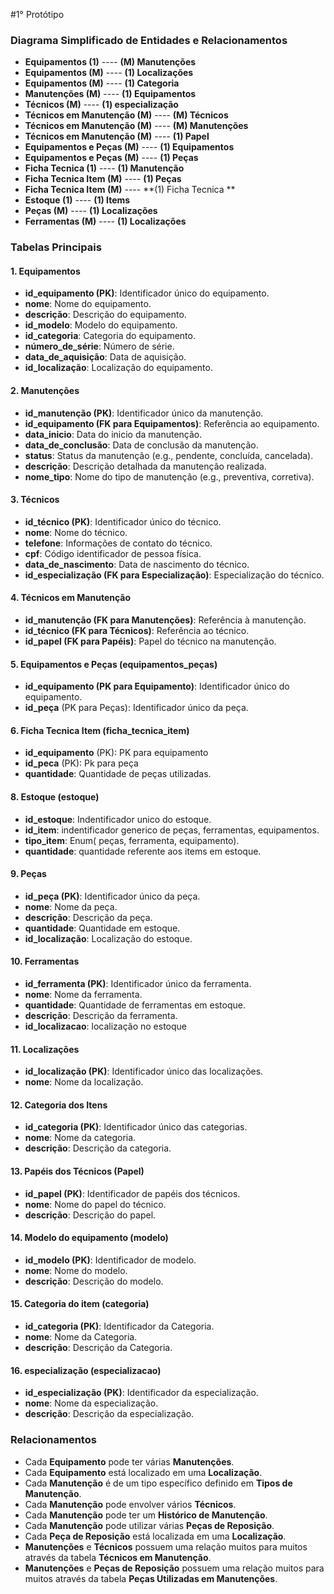 #1° Protótipo

### Diagrama Simplificado de Entidades e Relacionamentos
- **Equipamentos (1)** ---- **(M) Manutenções**
- **Equipamentos (M)** ---- **(1) Localizações**
- **Equipamentos (M)** ---- **(1) Categoria**
- **Manutenções (M)** ---- **(1) Equipamentos**
- **Técnicos (M)** ---- **(1) especialização**
- **Técnicos em Manutenção (M)** ---- **(M) Técnicos**
- **Técnicos em Manutenção (M)** ---- **(M) Manutenções**
- **Técnicos em Manutenção (M)** ---- **(1) Papel**
- **Equipamentos e Peças (M)** ---- **(1) Equipamentos**
- **Equipamentos e Peças (M)** ---- **(1) Peças**
- **Ficha Tecnica (1)** ---- **(1) Manutenção**
- **Ficha Tecnica Item (M)** ---- **(1) Peças**
- **Ficha Tecnica Item (M)** ---- **(1) Ficha Tecnica **
- **Estoque (1)** ---- **(1) Items**
- **Peças (M)** ---- **(1) Localizações**
- **Ferramentas (M)** ---- **(1) Localizações**

### Tabelas Principais

#### 1. Equipamentos
- **id_equipamento (PK)**: Identificador único do equipamento.
- **nome**: Nome do equipamento.
- **descrição**: Descrição do equipamento.
- **id_modelo**: Modelo do equipamento.
- **id_categoria**: Categoria do equipamento.
- **número_de_série**: Número de série.
- **data_de_aquisição**: Data de aquisição.
- **id_localização**: Localização do equipamento.

#### 2. Manutenções
- **id_manutenção (PK)**: Identificador único da manutenção.
- **id_equipamento (FK para Equipamentos)**: Referência ao equipamento.
- **data_inicio**: Data do inicio da manutenção.
- **data_de_conclusão**: Data de conclusão da manutenção.
- **status**: Status da manutenção (e.g., pendente, concluída, cancelada).
- **descrição**: Descrição detalhada da manutenção realizada.
- **nome_tipo**: Nome do tipo de manutenção (e.g., preventiva, corretiva).

#### 3. Técnicos
- **id_técnico (PK)**: Identificador único do técnico.
- **nome**: Nome do técnico.
- **telefone**: Informações de contato do técnico.
- **cpf**: Código identificador de pessoa física.
- **data_de_nascimento**: Data de nascimento do técnico.
- **id_especialização (FK para Especialização)**: Especialização do técnico.

#### 4. Técnicos em Manutenção
- **id_manutenção (FK para Manutenções)**: Referência à manutenção.
- **id_técnico (FK para Técnicos)**: Referência ao técnico.
- **id_papel (FK para Papéis)**: Papel do técnico na manutenção.

#### 5. Equipamentos e Peças (equipamentos_peças)
- **id_equipamento (PK para Equipamento)**: Identificador único do equipamento.
- **id_peça** (PK para Peças): Identificador único da peça.

#### 6. Ficha Tecnica Item (ficha_tecnica_item)
- **id_equipamento** (PK): PK para equipamento
- **id_peca** (PK): Pk para peça
- **quantidade**: Quantidade de peças utilizadas.

#### 8. Estoque (estoque)
- **id_estoque**: Indentificador unico do estoque.
- **id_item**: indentificador generico de peças, ferramentas, equipamentos.
- **tipo_item**: Enum( peças, ferramenta, equipamento).
- **quantidade**: quantidade referente aos items em estoque. 

#### 9. Peças
- **id_peça (PK)**: Identificador único da peça.
- **nome**: Nome da peça.
- **descrição**: Descrição da peça.
- **quantidade**: Quantidade em estoque.
- **id_localização**: Localização do estoque.

#### 10. Ferramentas
- **id_ferramenta (PK)**: Identificador único da ferramenta.
- **nome**: Nome da ferramenta.
- **quantidade**: Quantidade de ferramentas em estoque.
- **descrição**: Descrição da ferramenta.
- **id_localizacao**: localização no estoque

#### 11. Localizações
- **id_localização (PK)**: Identificador único das localizações.
- **nome**: Nome da localização.
          
#### 12. Categoria dos Itens
- **id_categoria (PK)**: Identificador único das categorias.
- **nome**: Nome da categoria.
- **descrição**: Descrição da categoria.

#### 13. Papéis dos Técnicos (Papel)
- **id_papel (PK)**: Identificador de papéis dos técnicos.
- **nome**: Nome do papel do técnico.
- **descrição**: Descrição do papel.

#### 14. Modelo do equipamento (modelo)
- **id_modelo (PK)**: Identificador de modelo.
- **nome**: Nome do modelo.
- **descrição**: Descrição do modelo.

#### 15. Categoria do item (categoria)
- **id_categoria (PK)**: Identificador da Categoria.
- **nome**: Nome da Categoria.
- **descrição**: Descrição da Categoria.

#### 16. especialização (especializacao)
- **id_especialização (PK)**: Identificador da especialização.
- **nome**: Nome da especialização.
- **descrição**: Descrição da especialização.

### Relacionamentos

- Cada **Equipamento** pode ter várias **Manutenções**.
- Cada **Equipamento** está localizado em uma **Localização**.
- Cada **Manutenção** é de um tipo específico definido em **Tipos de Manutenção**.
- Cada **Manutenção** pode envolver vários **Técnicos**.
- Cada **Manutenção** pode ter um **Histórico de Manutenção**.
- Cada **Manutenção** pode utilizar várias **Peças de Reposição**.
- Cada **Peça de Reposição** está localizada em uma **Localização**.
- **Manutenções** e **Técnicos** possuem uma relação muitos para muitos através da tabela **Técnicos em Manutenção**.
- **Manutenções** e **Peças de Reposição** possuem uma relação muitos para muitos através da tabela **Peças Utilizadas em Manutenções**.
